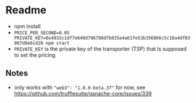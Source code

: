 # Readme

- npm install
- `PRICE_PER_SECOND=0.05 PRIVATE_KEY=0x4932c1df7e640d796780d7b035e4a61fe53b356866c5c18a4df03067d8e6cd2b npm start`
- `PRIVATE_KEY` is the private key of the transporter (TSP) that is supposed to set the pricing


## Notes

- only works with `"web3": "1.0.0-beta.37"` for now, see https://github.com/trufflesuite/ganache-core/issues/339
